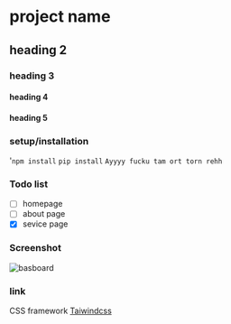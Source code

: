 # project name
## heading 2
### heading 3
#### heading 4
#### heading 5
### setup/installation
'`npm install`
`pip install`
`Ayyyy fucku tam ort torn rehh`
### Todo  list 
- [ ] homepage
- [ ] about page
- [x] sevice page

### Screenshot
![basboard](image.pngg)

### link
CSS framework [Taiwindcss](https://vercel.com/)